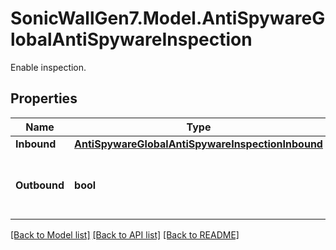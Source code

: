 # SonicWallGen7.Model.AntiSpywareGlobalAntiSpywareInspection
Enable inspection.

## Properties

Name | Type | Description | Notes
------------ | ------------- | ------------- | -------------
**Inbound** | [**AntiSpywareGlobalAntiSpywareInspectionInbound**](AntiSpywareGlobalAntiSpywareInspectionInbound.md) |  | [optional] 
**Outbound** | **bool** | Enable inspection of outbound spyware communication. | [optional] 

[[Back to Model list]](../README.md#documentation-for-models) [[Back to API list]](../README.md#documentation-for-api-endpoints) [[Back to README]](../README.md)

